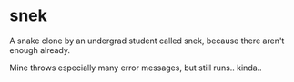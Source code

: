 # snek
A snake clone by an undergrad student called snek, because there aren't enough already.

Mine throws especially many error messages, but still runs.. kinda..
